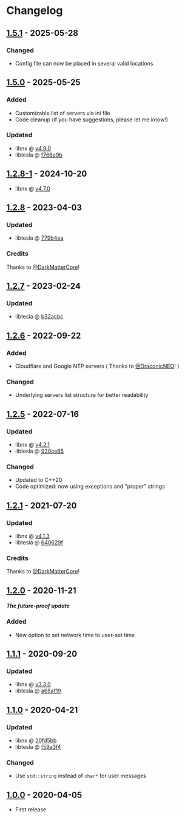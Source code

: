 # Changelog

## [1.5.1] - 2025-05-28

### Changed

- Config file can now be placed in several valid locations

## [1.5.0] - 2025-05-25

### Added

- Customizable list of servers via ini file
- Code cleanup (if you have suggestions, please let me know!)

### Updated

- libnx @ [v4.9.0](https://github.com/switchbrew/libnx/releases/tag/v4.9.0)
- libtesla @ [f766e9b](https://github.com/WerWolv/libtesla/commit/f766e9b607a05e9756843cbd62b3bfb98be1646c)

## [1.2.8-1] - 2024-10-20

- libnx @ [v4.7.0](https://github.com/switchbrew/libnx/releases/tag/v4.7.0)

## [1.2.8] - 2023-04-03

### Updated

- libtesla @ [779b4ea](https://github.com/WerWolv/libtesla/commit/779b4ead7df6b277b947a535544aa519785c437e)

### Credits

Thanks to [@DarkMatterCore](https://github.com/DarkMatterCore)!

## [1.2.7] - 2023-02-24

### Updated

- libtesla @ [b32acbc](https://github.com/WerWolv/libtesla/commit/b32acbca64c78bf37bc456bd386cd6b7148842c81)

## [1.2.6] - 2022-09-22

### Added

- Cloudflare and Google NTP servers ( Thanks to [@DraconicNEO](https://github.com/DraconicNEO)! )

### Changed

- Underlying servers list structure for better readability

## [1.2.5] - 2022-07-16

### Updated

- libnx @ [v4.2.1](https://github.com/switchbrew/libnx/releases/tag/v4.2.1)
- libtesla @ [930ce85](https://github.com/WerWolv/libtesla/commit/930ce85a1718e0724c146dd8dbb78d7483711231)

### Changed

- Updated to C++20
- Code optimized: now using exceptions and "proper" strings

## [1.2.1] - 2021-07-20

### Updated

- libnx @ [v4.1.3](https://github.com/switchbrew/libnx/releases/tag/v4.1.3)
- libtesla @ [640629f](https://github.com/WerWolv/libtesla/commit/a68af19eda8e2b1d51008a2e1a1b71649460f901)

### Credits

Thanks to [@DarkMatterCore](https://github.com/DarkMatterCore)!

## [1.2.0] - 2020-11-21

#### _The future-proof update_

### Added

- New option to set network time to user-set time

## [1.1.1] - 2020-09-20

### Updated

- libnx @ [v3.3.0](https://github.com/switchbrew/libnx/releases/tag/v3.3.0)
- libtesla @ [a68af19](https://github.com/WerWolv/libtesla/commit/a68af19eda8e2b1d51008a2e1a1b71649460f901)

## [1.1.0] - 2020-04-21

### Updated

- libnx @ [20fd5bb](https://github.com/switchbrew/libnx/commit/20fd5bb9a21cd0c8bcea0cc7cc84640f8de714e6)
- libtesla @ [f59a3f4](https://github.com/WerWolv/libtesla/commit/f59a3f44d46a70ac62b9b1098635d6cb36e18e38)

### Changed

- Use `std::string` instead of `char*` for user messages

## [1.0.0] - 2020-04-05

- First release

[1.5.1]: https://github.com/nedex/QuickNTP/compare/1.5.0...1.5.1
[1.5.0]: https://github.com/nedex/QuickNTP/compare/1.2.8-1...1.5.0
[1.2.8-1]: https://github.com/nedex/QuickNTP/compare/1.2.8...1.2.8-1
[1.2.8]: https://github.com/nedex/QuickNTP/compare/1.2.7...1.2.8
[1.2.7]: https://github.com/nedex/QuickNTP/compare/1.2.6...1.2.7
[1.2.6]: https://github.com/nedex/QuickNTP/compare/1.2.5...1.2.6
[1.2.5]: https://github.com/nedex/QuickNTP/compare/1.2.1...1.2.5
[1.2.1]: https://github.com/nedex/QuickNTP/compare/1.2.0...1.2.1
[1.2.0]: https://github.com/nedex/QuickNTP/compare/1.1.1...1.2.0
[1.1.1]: https://github.com/nedex/QuickNTP/compare/1.1.0...1.1.1
[1.1.0]: https://github.com/nedex/QuickNTP/compare/1.0.0...1.1.0
[1.0.0]: https://github.com/nedex/QuickNTP/releases/tag/1.0.0
